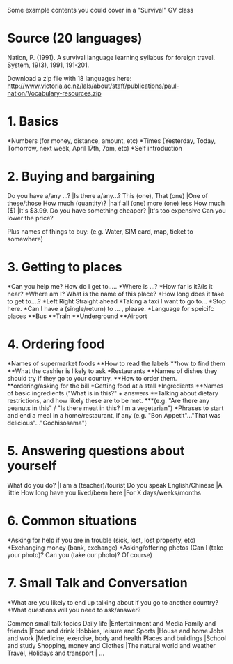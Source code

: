 Some example contents you could cover in a "Survival" GV class
# Source (20 languages)
<ref>
Nation, P. (1991). A survival language learning syllabus for foreign travel. System, 19(3), 1991, 191-201. </ref>
</ref>

Download a zip file with 18 languages here: http://www.victoria.ac.nz/lals/about/staff/publications/paul-nation/Vocabulary-resources.zip

# 1. Basics
*Numbers (for money, distance, amount, etc)
*Times (Yesterday, Today, Tomorrow, next week, April 17th, 7pm, etc)
*Self introduction

# 2. Buying and bargaining
Do you have a/any ...?              |Is there a/any...?
This (one), That (one)              |One of these/those
How much (quantity)?                |half    all (one) more  (one) less
How much ($)                    	|It's $3.99.
Do you have something cheaper?      |It's too expensive  Can you lower the price?

Plus names of things to buy:         (e.g. Water, SIM card, map, ticket to somewhere)

# 3. Getting to places
*Can you help me?    How do I get to.....
*Where is ...?
*How far is it?/Is it near?
*Where am I?  What is the name of this place?
*How long does it take to get to....?
*Left    Right       Straight ahead
*Taking a taxi           I want to go to...
*Stop here.
*Can I have a (single/return) to ... , please.
*Language for speicifc places
**Bus
**Train
**Underground
**Airport

# 4. Ordering food
*Names of supermarket foods
**How to read the labels
**how to find them
**What the cashier is likely to ask
*Restaurants
**Names of dishes they should try if they go to your country.
**How to order them.
**ordering/asking for the bill
*Getting food at a stall
*Ingredients
**Names of basic ingredients ("What is in this?" + answers
**Talking about dietary restrictions, and how likely these are to be met.
***(e.g. "Are there any peanuts in this" / "Is there meat in this? I'm a vegetarian")
*Phrases to start and end a meal in a home/restaurant, if any (e.g. "Bon Appetit"..."That was delicious"..."Gochisosama")

# 5. Answering questions about yourself
What do you do?                     	|I am a (teacher)/tourist
Do you speak English/Chinese            |A little
How long have you lived/been here       |For X days/weeks/months

# 6. Common situations
*Asking for help if you are in trouble (sick, lost, lost property, etc)
*Exchanging money (bank, exchange)
*Asking/offering photos (Can I (take your photo)? Can you (take our photo)? Of course)

# 7. Small Talk and Conversation
*What are you likely to end up talking about if you go to another country?
*What questions will you need to ask/answer?

Common small talk topics
Daily life                 		|Entertainment and Media
Family and friends              |Food and drink
Hobbies, leisure and Sports     |House and home
Jobs and work               	|Medicine, exercise, body and health
Places and buildings            |School and study
Shopping, money and Clothes     |The natural world and weather
Travel, Holidays and transport 	| ...




